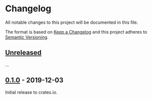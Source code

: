 # Changelog

All notable changes to this project will be documented in this file.

The format is based on [Keep a Changelog](http://keepachangelog.com/en/1.0.0/)
and this project adheres to [Semantic Versioning](http://semver.org/spec/v2.0.0.html).

## [Unreleased]

...

## [0.1.0] - 2019-12-03

Initial release to crates.io.

[Unreleased]: https://github.com/eldruin/si4703-rs/compare/v0.1.0...HEAD
[0.1.0]: https://github.com/eldruin/si4703-rs/releases/tag/v0.1.0